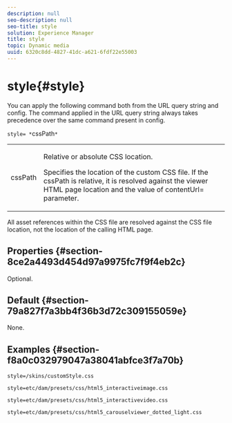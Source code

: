 ```yaml
---
description: null
seo-description: null
seo-title: style
solution: Experience Manager
title: style
topic: Dynamic media
uuid: 6320c8dd-4827-41dc-a621-6fdf22e55003
---
```


# style{#style}

You can apply the following command both from the URL query string and config. The command applied in the URL query string always takes precedence over the same command present in config.

`style= *`cssPath`*`

<table id="table_F800F787CF0342749B934DAEB600C0EB"> 
 <tbody> 
  <tr> 
   <td colname="col1"> <p> <span class="codeph"> <span class="varname"> cssPath</span> </span> </p> </td> 
   <td colname="col2"> <p> Relative or absolute CSS location. </p> <p>Specifies the location of the custom CSS file. If the <span class="codeph"><span class="varname"> cssPath</span></span> is relative, it is resolved against the viewer HTML page location and the value of <span class="codeph"> contentUrl=</span> parameter. </p> </td> 
  </tr> 
 </tbody> 
</table>

All asset references within the CSS file are resolved against the CSS file location, not the location of the calling HTML page.

## Properties {#section-8ce2a4493d454d97a9975fc7f9f4eb2c}

Optional.

## Default {#section-79a827f7a3bb4f36b3d72c309155059e}

None.

## Examples {#section-f8a0c032979047a38041abfce3f7a70b}

`style=/skins/customStyle.css`

`style=etc/dam/presets/css/html5_interactiveimage.css`

`style=etc/dam/presets/css/html5_interactivevideo.css`

`style=etc/dam/presets/css/html5_carouselviewer_dotted_light.css` 
